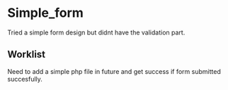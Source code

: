 # Simple_form

Tried a simple form design but didnt have the validation part. 

## Worklist
Need to add a simple php file in future and get success if form submitted succesfully.
